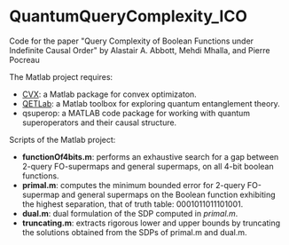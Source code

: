 # QuantumQueryComplexity_ICO
Code for the paper "Query Complexity of Boolean Functions under Indefinite Causal Order" by Alastair A. Abbott, Mehdi Mhalla, and Pierre Pocreau

The Matlab project requires:
- [CVX](https://github.com/cvxr/CVX): a Matlab package for convex optimizaton. 
- [QETLab](https://qetlab.com/Main_Page): a Matlab toolbox for exploring quantum entanglement theory.
- qsuperop: a MATLAB code package for working with quantum superoperators and their causal structure.

Scripts of the Matlab project:
- **functionOf4bits.m**: performs an exhaustive search for a gap between 2-query FO-supermaps and general supermaps, on all 4-bit boolean functions.
- **primal.m**: computes the minimum bounded error for 2-query FO-supermap and general supermaps on the Boolean function exhibiting the highest separation, that of truth table: 0001011011101001.
- **dual.m**: dual formulation of the SDP computed in _primal.m_.
- **truncating.m**: extracts rigorous lower and upper bounds by truncating the solutions obtained from the SDPs of primal.m and dual.m.
